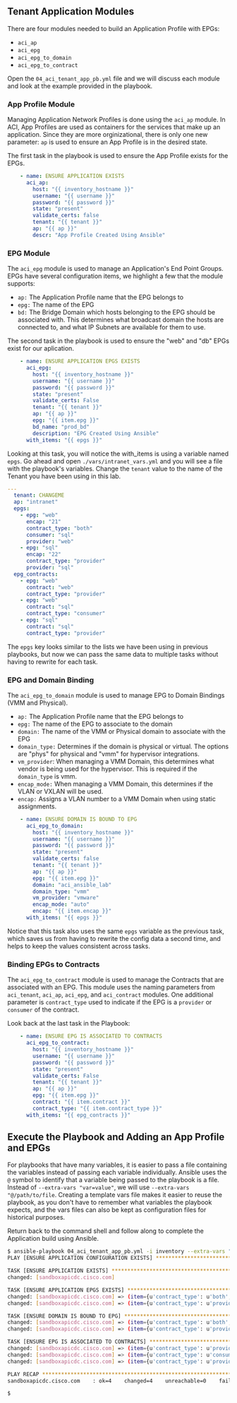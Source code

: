 ## Tenant Application Modules

There are four modules needed to build an Application Profile with EPGs:
* `aci_ap`
* `aci_epg`
* `aci_epg_to_domain`
* `aci_epg_to_contract`

Open the `04_aci_tenant_app_pb.yml` file and we will discuss each module and look at the example provided in the playbook.

### App Profile Module

Managing Application Network Profiles is done using the `aci_ap` module. In ACI, App Profiles are used as containers for the services that make up an application. Since they are more orginizational, there is only one new parameter: `ap` is used to ensure an App Profile is in the desired state.

The first task in the playbook is used to ensure the App Profile exists for the EPGs.

```yaml
    - name: ENSURE APPLICATION EXISTS
      aci_ap:
        host: "{{ inventory_hostname }}"
        username: "{{ username }}"
        password: "{{ password }}"
        state: "present"
        validate_certs: false
        tenant: "{{ tenant }}"
        ap: "{{ ap }}"
        descr: "App Profile Created Using Ansible"
```

### EPG Module

The `aci_epg` module is used to manage an Application's End Point Groups. EPGs have several configuration items, we highlight a few that the module supports:
* `ap:` The Application Profile name that the EPG belongs to
* `epg:` The name of the EPG
* `bd:` The Bridge Domain which hosts belonging to the EPG should be associated with. This determines what broadcast domain the hosts are connected to, and what IP Subnets are available for them to use.

The second task in the playbook is used to ensure the "web" and "db" EPGs exist for our aplication.

```yaml
    - name: ENSURE APPLICATION EPGS EXISTS
      aci_epg:
        host: "{{ inventory_hostname }}"
        username: "{{ username }}"
        password: "{{ password }}"
        state: "present"
        validate_certs: False
        tenant: "{{ tenant }}"
        ap: "{{ ap }}"
        epg: "{{ item.epg }}"
        bd_name: "prod_bd"
        description: "EPG Created Using Ansible"
      with_items: "{{ epgs }}"
```

Looking at this task, you will notice the with_items is using a variable named `epgs`. Go ahead and open `./vars/intranet_vars.yml` and you will see a file with the playbook's variables. Change the `tenant` value to the name of the Tenant you have been using in this lab.

```yaml
---
  tenant: CHANGEME
  ap: "intranet"
  epgs:
    - epg: "web"
      encap: "21"
      contract_type: "both"
      consumer: "sql"
      provider: "web"
    - epg: "sql"
      encap: "22"
      contract_type: "provider"
      provider: "sql"
  epg_contracts:
    - epg: "web"
      contract: "web"
      contract_type: "provider"
    - epg: "web"
      contract: "sql"
      contract_type: "consumer"
    - epg: "sql"
      contract: "sql"
      contract_type: "provider"
```

The `epgs` key looks similar to the lists we have been using in previous playbooks, but now we can pass the same data to multiple tasks without having to rewrite for each task.

### EPG and Domain Binding

The `aci_epg_to_domain` module is used to manage EPG to Domain Bindings (VMM and Physical).
* `ap:` The Application Profile name that the EPG belongs to
* `epg:` The name of the EPG to associate to the domain
* `domain:` The name of the VMM or Physical domain to associate with the EPG
* `domain_type:` Determines if the domain is physical or virtual. The options are "phys" for physical and "vmm" for hypervisor integrations.
* `vm_provider`: When managing a VMM Domain, this determines what vendor is being used for the hypervisor. This is required if the `domain_type` is vmm.
* `encap_mode:` When managing a VMM Domain, this determines if the VLAN or VXLAN will be used.
* `encap:` Assigns a VLAN number to a VMM Domain when using static assignments.

```yaml
    - name: ENSURE DOMAIN IS BOUND TO EPG
      aci_epg_to_domain:
        host: "{{ inventory_hostname }}"
        username: "{{ username }}"
        password: "{{ password }}"
        state: "present"
        validate_certs: false
        tenant: "{{ tenant }}"
        ap: "{{ ap }}"
        epg: "{{ item.epg }}"
        domain: "aci_ansible_lab"
        domain_type: "vmm"
        vm_provider: "vmware"
        encap_mode: "auto"
        encap: "{{ item.encap }}"
      with_items: "{{ epgs }}"
```

Notice that this task also uses the same `epgs` variable as the previous task, which saves us from having to rewrite the config data a second time, and helps to keep the values consistent across tasks.

### Binding EPGs to Contracts
The `aci_epg_to_contract` module is used to manage the Contracts that are associated with an EPG. This module uses the naming parameters from `aci_tenant`, `aci_ap`, `aci_epg`, and `aci_contract` modules. One additional parameter is `contract_type` used to indicate if the EPG is a `provider` or `consumer` of the contract.

Look back at the last task in the Playbook:
```yaml
    - name: ENSURE EPG IS ASSOCIATED TO CONTRACTS
      aci_epg_to_contract:
        host: "{{ inventory_hostname }}"
        username: "{{ username }}"
        password: "{{ password }}"
        state: "present"
        validate_certs: False
        tenant: "{{ tenant }}"
        ap: "{{ ap }}"
        epg: "{{ item.epg }}"
        contract: "{{ item.contract }}"
        contract_type: "{{ item.contract_type }}"
      with_items: "{{ epg_contracts }}"
```

## Execute the Playbook and Adding an App Profile and EPGs

For playbooks that have many variables, it is easier to pass a file containing the variables instead of passing each variable individually. Ansible uses the `@` symbol to identify that a variable being passed to the playbook is a file. Instead of `--extra-vars "var=value"`, we will use `--extra-vars "@/path/to/file`. Creating a template vars file makes it easier to reuse the playbook, as you don't have to remember what variables the playbook expects, and the vars files can also be kept as configuration files for historical purposes.

Return back to the command shell and follow along to complete the Application build using Ansible.

```bash
$ ansible-playbook 04_aci_tenant_app_pb.yml -i inventory --extra-vars "@./vars/intranet_vars.yml"
PLAY [ENSURE APPLICATION CONFIGURATION EXISTS] ************************************************************************

TASK [ENSURE APPLICATION EXISTS] **************************************************************************************
changed: [sandboxapicdc.cisco.com]

TASK [ENSURE APPLICATION EPGS EXISTS] *********************************************************************************
changed: [sandboxapicdc.cisco.com] => (item={u'contract_type': u'both', u'epg': u'web', u'consumer': u'sql', u'encap': u'21', u'provider': u'web'})
changed: [sandboxapicdc.cisco.com] => (item={u'contract_type': u'provider', u'epg': u'sql', u'encap': u'22', u'provider': u'sql'})

TASK [ENSURE DOMAIN IS BOUND TO EPG] **********************************************************************************
changed: [sandboxapicdc.cisco.com] => (item={u'contract_type': u'both', u'epg': u'web', u'consumer': u'sql', u'encap': u'21', u'provider': u'web'})
changed: [sandboxapicdc.cisco.com] => (item={u'contract_type': u'provider', u'epg': u'sql', u'encap': u'22', u'provider': u'sql'})

TASK [ENSURE EPG IS ASSOCIATED TO CONTRACTS] **************************************************************************
changed: [sandboxapicdc.cisco.com] => (item={u'contract_type': u'provider', u'epg': u'web', u'contract': u'web'})
changed: [sandboxapicdc.cisco.com] => (item={u'contract_type': u'consumer', u'epg': u'web', u'contract': u'sql'})
changed: [sandboxapicdc.cisco.com] => (item={u'contract_type': u'provider', u'epg': u'sql', u'contract': u'sql'})

PLAY RECAP ************************************************************************************************************
sandboxapicdc.cisco.com    : ok=4    changed=4    unreachable=0    failed=0   

$ 
```

